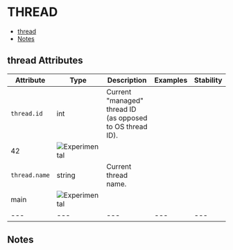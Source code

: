 
<!--- Hugo front matter used to generate the website version of this page:
--->

# THREAD

- [thread](#thread)
- [Notes](#notes)

## thread Attributes

| Attribute  | Type | Description  | Examples  | Stability |
|---|---|---|---|---|
| `thread.id` | int | Current "managed" thread ID (as opposed to OS thread ID).  |
42 | ![Experimental](https://img.shields.io/badge/-experimental-blue) |
| `thread.name` | string | Current thread name.  |
main | ![Experimental](https://img.shields.io/badge/-experimental-blue) |
|---|---|---|---|---|

## Notes

